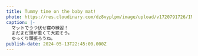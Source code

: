 ```yaml
---
title: Tummy time on the baby mat!
photo: https://res.cloudinary.com/dz8vyplpm/image/upload/v1720791726/IMG_9826_jfw1nk.jpg
caption: |-
  マットでうつ伏せ寝の練習！
  まだまだ頭が重くて大変そう。
  ゆっくり頑張ろうね。
publish-date: 2024-05-13T22:45:00.000Z
---
```

